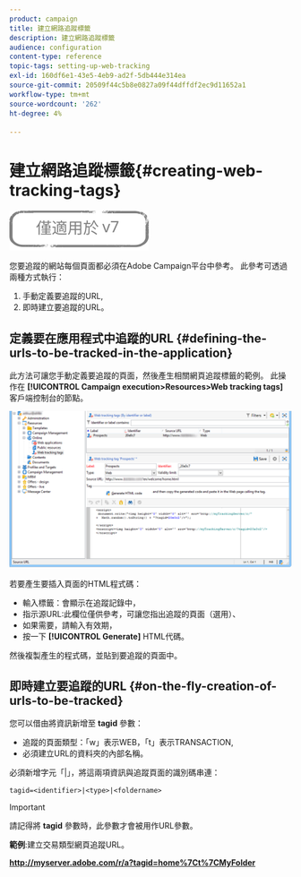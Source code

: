 ```yaml
---
product: campaign
title: 建立網路追蹤標籤
description: 建立網路追蹤標籤
audience: configuration
content-type: reference
topic-tags: setting-up-web-tracking
exl-id: 160df6e1-43e5-4eb9-ad2f-5db444e314ea
source-git-commit: 20509f44c5b8e0827a09f44dffdf2ec9d11652a1
workflow-type: tm+mt
source-wordcount: '262'
ht-degree: 4%

---
```


# 建立網路追蹤標籤{#creating-web-tracking-tags}

![](../../assets/v7-only.svg)

您要追蹤的網站每個頁面都必須在Adobe Campaign平台中參考。 此參考可透過兩種方式執行：

1. 手動定義要追蹤的URL,
1. 即時建立要追蹤的URL。

## 定義要在應用程式中追蹤的URL {#defining-the-urls-to-be-tracked-in-the-application}

此方法可讓您手動定義要追蹤的頁面，然後產生相關網頁追蹤標籤的範例。 此操作在 **[!UICONTROL Campaign execution>Resources>Web tracking tags]** 客戶端控制台的節點。

![](assets/d_ncs_integration_webtracking_screen.png)

若要產生要插入頁面的HTML程式碼：

* 輸入標籤：會顯示在追蹤記錄中，
* 指示源URL:此欄位僅供參考，可讓您指出追蹤的頁面（選用）、
* 如果需要，請輸入有效期，
* 按一下 **[!UICONTROL Generate]** HTML代碼。

然後複製產生的程式碼，並貼到要追蹤的頁面中。

## 即時建立要追蹤的URL {#on-the-fly-creation-of-urls-to-be-tracked}

您可以借由將資訊新增至 **tagid** 參數：

* 追蹤的頁面類型：「w」表示WEB，「t」表示TRANSACTION,
* 必須建立URL的資料夾的內部名稱。

必須新增字元「|」，將這兩項資訊與追蹤頁面的識別碼串連：

```
tagid=<identifier>|<type>|<foldername>
```

>[!IMPORTANT]
>
>請記得將 **tagid** 參數時，此參數才會被用作URL參數。

**範例**:建立交易類型網頁追蹤URL。

**http://myserver.adobe.com/r/a?tagid=home%7Ct%7CMyFolder**
